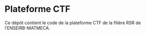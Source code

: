 # Plateforme CTF

Ce dépôt contient le code de la plateforme CTF de la filière RSR de l'ENSEIRB-MATMECA.
